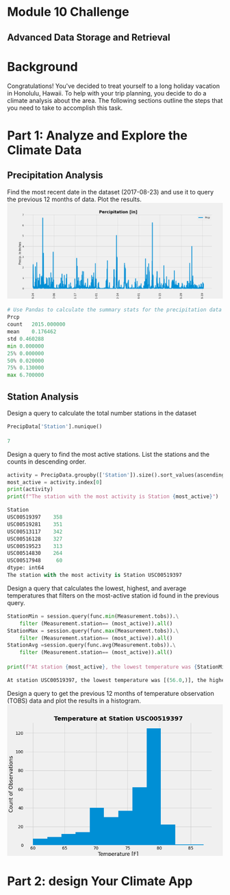 # Module 10 Challenge
## Advanced Data Storage and Retrieval

# Background
Congratulations! You've decided to treat yourself to a long holiday vacation in Honolulu, Hawaii. To help with your trip planning, you decide to do a climate analysis about the area. The following sections outline the steps that you need to take to accomplish this task.

# Part 1: Analyze and Explore the Climate Data

## Precipitation Analysis
Find the most recent date in the dataset (2017-08-23) and use it to query the previous 12 months of data. Plot the results.
![](SurfsUp/Output/Fig1.png)

```python
# Use Pandas to calculate the summary stats for the precipitation data
Prcp
count	2015.000000
mean	0.176462
std	0.460288
min	0.000000
25%	0.000000
50%	0.020000
75%	0.130000
max	6.700000
```

## Station Analysis

Design a query to calculate the total number stations in the dataset

```python
PrecipData['Station'].nunique()

7
```

Design a query to find the most active stations. List the stations and the counts in descending order.
```python
activity = PrecipData.groupby(['Station']).size().sort_values(ascending=False)
most_active = activity.index[0]
print(activity)
print(f"The station with the most activity is Station {most_active}")
```

```python
Station
USC00519397    358
USC00519281    351
USC00513117    342
USC00516128    327
USC00519523    313
USC00514830    264
USC00517948     60
dtype: int64
The station with the most activity is Station USC00519397
```

Design a query that calculates the lowest, highest, and average temperatures that filters on the most-active station id found in the previous query.

```python
StationMin = session.query(func.min(Measurement.tobs)).\
    filter (Measurement.station== (most_active)).all()
StationMax = session.query(func.max(Measurement.tobs)).\
    filter (Measurement.station== (most_active)).all()
StationAvg =session.query(func.avg(Measurement.tobs)).\
    filter (Measurement.station== (most_active)).all()

print(f"At station {most_active}, the lowest temperature was {StationMin}, the highest temperature was {StationMax}, and the average temperature is {StationAvg}")
```

```python
At station USC00519397, the lowest temperature was [(56.0,)], the highest temperature was [(87.0,)], and the average temperature is [(74.55323054331865,)]
```

Design a query to get the previous 12 months of temperature observation (TOBS) data and plot the results in a histogram.
![](SurfsUp/Output/Fig2.png)

# Part 2: design Your Climate App

